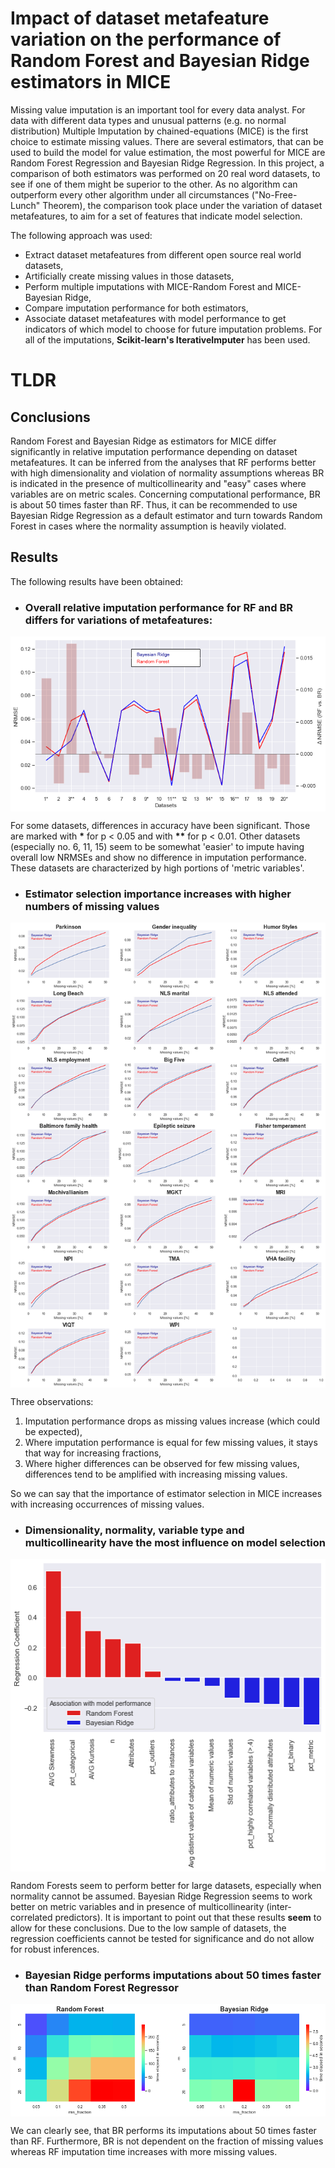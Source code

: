 # Impact of dataset metafeature variation on the performance of Random Forest and Bayesian Ridge estimators in MICE

Missing value imputation is an important tool for every data analyst. For data with different data types and unusual patterns (e.g. no normal distribution) Multiple Imputation by chained-equations (MICE) is the first choice to estimate missing values. There are several estimators, that can be used to build the model for value estimation, the most powerful for MICE are Random Forest Regression and Bayesian Ridge Regression.
In this project, a comparison of both estimators was performed on 20 real word datasets, to see if one of them might be superior to the other.
As no algorithm can outperform every other algorithm under all circumstances ("No-Free-Lunch" Theorem), the comparison took place under the variation of dataset metafeatures, to aim for a set of features that indicate model selection.

The following approach was used:
* Extract dataset metafeatures from different open source real world datasets,
* Artificially create missing values in those datasets,
* Perform multiple imputations with MICE-Random Forest and MICE-Bayesian Ridge,
* Compare imputation performance for both estimators,
* Associate dataset metafeatures with model performance to get indicators of which model to choose for future imputation problems.
For all of the imputations, __Scikit-learn's IterativeImputer__ has been used.

# TLDR

## Conclusions
Random Forest and Bayesian Ridge as estimators for MICE differ significantly in relative imputation performance depending on dataset metafeatures.
It can be inferred from the analyses that RF performs better with high dimensionality and violation of normality assumptions whereas BR is indicated in the presence of multicollinearity and "easy" cases where variables are on metric scales.
Concerning computational performance, BR is about 50 times faster than RF.
Thus, it can be recommended to use Bayesian Ridge Regression as a default estimator and turn towards Random Forest in cases where the normality assumption is heavily violated.

## Results
The following results have been obtained:
* ### Overall relative imputation performance for RF and BR differs for variations of metafeatures:
<img src='img/Overall_relative_estimator_performance.png' alt='Overall relative estimator performance' align='center'>

For some datasets, differences in accuracy have been significant. Those are marked with __*__ for p $<$ 0.05 and with __**__ for p $<$ 0.01.
Other datasets (especially no. 6, 11, 15) seem to be somewhat 'easier' to impute having overall low NRMSEs and show no difference in imputation performance.
These datasets are characterized by high portions of 'metric variables'.


* ### Estimator selection importance increases with higher numbers of missing values
<img src='img/Estimator_performance_pct_missing.png' alt='Estimator performance for pct_missing' align='center'>

Three observations:
1. Imputation performance drops as missing values increase (which could be expected),
2. Where imputation performance is equal for few missing values, it stays that way for increasing fractions,
3. Where higher differences can be observed for few missing values, differences tend to be amplified with increasing missing values.

So we can say that the importance of estimator selection in MICE increases with increasing occurrences of missing values.


* ### Dimensionality, normality, variable type and multicollinearity have the most influence on model selection
<img src='img/Estimator_selection_weights.png' alt='Estimator selection weights' align='center'>

Random Forests seem to perform better for large datasets, especially when normality cannot be assumed.
Bayesian Ridge Regression seems to work better on metric variables and in presence of multicollinearity (inter-correlated predictors).
It is important to point out that these results __seem__ to allow for these conclusions. Due to the low sample of datasets, the regression coefficients cannot be tested for significance and do not allow for robust inferences.


* ### Bayesian Ridge performs imputations about 50 times faster than Random Forest Regressor
<img src='img/Computation_time_comparison.png' alt='Computation time comparison' align='center'>

We can clearly see, that BR performs its imputations about 50 times faster than RF. Furthermore, BR is not dependent on the fraction of missing values whereas RF imputation time increases with more missing values.


```python

```
